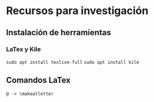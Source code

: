 # Recursos para investigación

## Instalación de herramientas

### LaTex y Kile

`sudo apt install texlive-full`
`sudo apt install kile`

## Comandos LaTex

` @ -> \makeatletter `